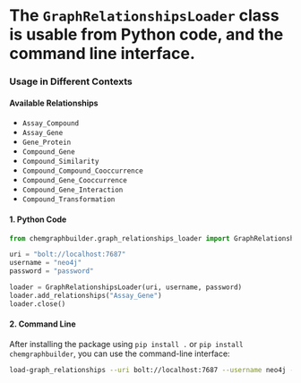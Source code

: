 # The `GraphRelationshipsLoader` class is usable from Python code, and the command line interface.

### Usage in Different Contexts

#### **Available Relationships**

- `Assay_Compound`
- `Assay_Gene`
- `Gene_Protein`
- `Compound_Gene`
- `Compound_Similarity`
- `Compound_Compound_Cooccurrence`
- `Compound_Gene_Cooccurrence`
- `Compound_Gene_Interaction`
- `Compound_Transformation`

#### 1. **Python Code**

```python
from chemgraphbuilder.graph_relationships_loader import GraphRelationshipsLoader

uri = "bolt://localhost:7687"
username = "neo4j"
password = "password"

loader = GraphRelationshipsLoader(uri, username, password)
loader.add_relationships("Assay_Gene")
loader.close()
```

#### 2. **Command Line**

After installing the package using `pip install .` or `pip install chemgraphbuilder`, you can use the command-line interface:

```sh
load-graph_relationships --uri bolt://localhost:7687 --username neo4j --password password --relationship_type Assay_Gene

```
